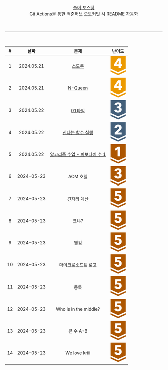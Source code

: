 <div align="center">

[풀이 포스팅](https://mag1c.tistory.com/category/%EC%BD%94%EB%94%A9%ED%85%8C%EC%8A%A4%ED%8A%B8)<br>
Git Actions을 통한 백준허브 오토커밋 시 README 자동화
<br><br><br>
<hr>
<br>

| #  | 날짜 | 문제 | 난이도 |
|:---:|:---:|:---:|:---:|
| 1 | 2024.05.21 | [스도쿠](https://www.acmicpc.net/problem/2580) | <div align="center" ><img src="https://github.com/mag123c/Codingtest/blob/main/icon/12.svg" /></div> |
| 2 | 2024.05.21 | [N-Queen](https://www.acmicpc.net/problem/9663) | <div align="center"><img src="https://github.com/mag123c/Codingtest/blob/main/icon/12.svg" /></div> |
| 3 | 2024.05.22 | [01타일](https://www.acmicpc.net/problem/1904) | <div align="center"><img src="https://github.com/mag123c/Codingtest/blob/main/icon/8.svg" /></div> |
| 4 | 2024.05.22 | [신나는 함수 실행](https://www.acmicpc.net/problem/9184) | <div align="center"><img src="https://github.com/mag123c/Codingtest/blob/main/icon/9.svg" /></div> |
| 5 | 2024.05.22 | [알고리즘 수업 - 피보나치 수 1](https://www.acmicpc.net/problem/24416) | <div align="center"><img src="https://github.com/mag123c/Codingtest/blob/main/icon/5.svg" /></div> |
| 6 | 2024-05-23 | ACM 호텔 | <div align="center"><img src="https://github.com/mag123c/Codingtest/blob/main/icon/3.svg" /></div> |
| 7 | 2024-05-23 | 긴자리 계산 | <div align="center"><img src="https://github.com/mag123c/Codingtest/blob/main/icon/1.svg" /></div> |
| 8 | 2024-05-23 | 크냐? | <div align="center"><img src="https://github.com/mag123c/Codingtest/blob/main/icon/1.svg" /></div> |
| 9 | 2024-05-23 | 웰컴 | <div align="center"><img src="https://github.com/mag123c/Codingtest/blob/main/icon/1.svg" /></div> |
| 10 | 2024-05-23 | 마이크로소프트 로고 | <div align="center"><img src="https://github.com/mag123c/Codingtest/blob/main/icon/1.svg" /></div> |
| 11 | 2024-05-23 | 등록 | <div align="center"><img src="https://github.com/mag123c/Codingtest/blob/main/icon/1.svg" /></div> |
| 12 | 2024-05-23 | Who is in the middle? | <div align="center"><img src="https://github.com/mag123c/Codingtest/blob/main/icon/1.svg" /></div> |
| 13 | 2024-05-23 | 큰 수 A+B | <div align="center"><img src="https://github.com/mag123c/Codingtest/blob/main/icon/1.svg" /></div> |
| 14 | 2024-05-23 | We love kriii | <div align="center"><img src="https://github.com/mag123c/Codingtest/blob/main/icon/1.svg" /></div> |
